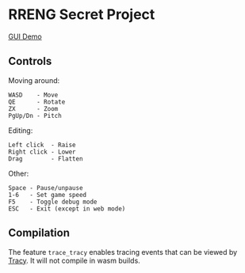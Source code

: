 RRENG Secret Project
====================

[GUI Demo](https://ejrh.github.io/rreng/gui/)

Controls
--------

Moving around:

    WASD    - Move
    QE      - Rotate 
    ZX      - Zoom
    PgUp/Dn - Pitch

Editing:

    Left click  - Raise
    Right click - Lower
    Drag        - Flatten

Other:

    Space - Pause/unpause
    1-6   - Set game speed
    F5    - Toggle debug mode
    ESC   - Exit (except in web mode)

Compilation
-----------

The feature `trace_tracy` enables tracing events that can be viewed by [Tracy](https://github.com/wolfpld/tracy).
It will not compile in wasm builds.
